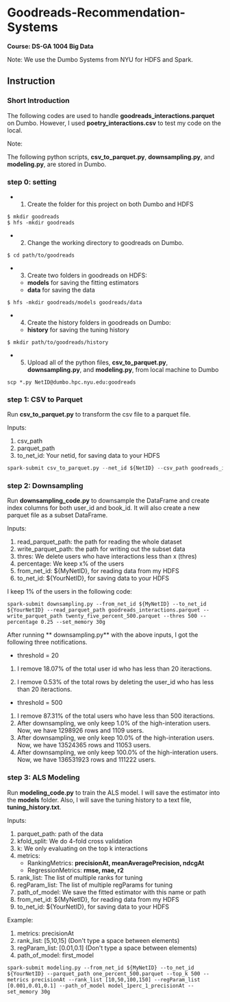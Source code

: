 # Goodreads-Recommendation-Systems

**Course: DS-GA 1004 Big Data**

Note: We use the Dumbo Systems from NYU for HDFS and Spark. 

## Instruction

### Short Introduction

The following codes are used to handle **goodreads\_interactions.parquet** on Dumbo. However, I used **poetry\_interactions.csv** to test my code on the local.

Note:

The following python scripts, **csv\_to\_parquet.py**, **downsampling.py**, and **modeling.py**, are stored in Dumbo.

### step 0: setting

- 1. Create the folder for this project on both Dumbo and HDFS

```
$ mkdir goodreads
$ hfs -mkdir goodreads
```

- 2. Change the working directory to goodreads on Dumbo.

```
$ cd path/to/goodreads
```

- 3. Create two folders in goodreads on HDFS:
 
	- **models** for saving the fitting estimators
	- **data** for saving the data

```
$ hfs -mkdir goodreads/models goodreads/data
```

- 4. Create the history folders in goodreads on Dumbo:

	- **history** for saving the tuning history

```
$ mkdir path/to/goodreads/history
```

- 5. Upload all of the python files, **csv\_to\_parquet.py**, **downsampling.py**, and **modeling.py**, from local machine to Dumbo

```
scp *.py NetID@dumbo.hpc.nyu.edu:goodreads
```

### step 1: CSV to Parquet

Run **csv\_to\_parquet.py** to transform the csv file to a parquet file.

Inputs:

1. csv\_path
2. parquet\_path
3. to\_net\_id: Your netid, for saving data to your HDFS

```python
spark-submit csv_to_parquet.py --net_id ${NetID} --csv_path goodreads_interactions.csv --parquet_path goodreads_interactions.parquet --set_memory 10g
```

### step 2: Downsampling

Run **downsampling\_code.py** to downsample the DataFrame and create index columns for both user\_id and book\_id. It will also create a new parquet file as a subset DataFrame.

Inputs:

1. read\_parquet\_path: the path for reading the whole dataset
2. write\_parquet\_path: the path for writing out the subset data
3. thres: We delete users who have interactions less than x (thres)
4. percentage: We keep x% of the users
5. from\_net\_id: ${MyNetID}, for reading data from my HDFS
6. to\_net\_id: ${YourNetID}, for saving data to your HDFS

I keep 1% of the users in the following code:

``` 
spark-submit downsampling.py --from_net_id ${MyNetID} --to_net_id ${YourNetID} --read_parquet_path goodreads_interactions.parquet --write_parquet_path twenty_five_percent_500.parquet --thres 500 --percentage 0.25 --set_memory 30g
```

After running ** downsampling.py** with the above inputs, I got the following three notifications.

- threshold = 20

1. I remove 18.07% of the total user id who has less than 20 iteractions.

2. I remove 0.53% of the total rows by deleting the user_id who has less than 20 iteractions.

- threshold = 500
 
1. I remove 87.31% of the total users who have less than 500 iteractions.
2. After downsampling, we only keep 1.0% of the high-interation users. Now, we have 1298926 rows and 1109 users.
3. After downsampling, we only keep 10.0% of the high-interation users. Now, we have 13524365 rows and 11053 users.
4. After downsampling, we only keep 100.0% of the high-interation users. Now, we have 136531923 rows and 111222 users.




### step 3: ALS Modeling

Run **modeling_code.py** to train the ALS model. I will save the estimator into the **models** folder. Also, I will save the tuning history to a text file, **tuning_history.txt**.

Inputs:

1. parquet_path: path of the data
2. kfold_split: We do 4-fold cross validation 
2. k: We only evaluating on the top k interactions
3. metrics: 
	- RankingMetrics: **precisionAt, meanAveragePrecision, ndcgAt**
	- RegressionMetrics: **rmse, mae, r2**
4. rank_list: The list of multiple ranks for tuning
5. regParam\_list: The list of multiple regParams for tuning
6. path\_of\_model: We save the fitted estimator with this name or path
7. from\_net\_id: ${MyNetID}, for reading data from my HDFS
8. to\_net\_id: ${YourNetID}, for saving data to your HDFS

Example:

1. metrics: precisionAt
2. rank_list: [5,10,15] \(Don't type a space between elements\)
3. regParam_list: [0.01,0.1] \(Don't type a space between elements\)
4. path\_of\_model: first_model

```
spark-submit modeling.py --from_net_id ${MyNetID} --to_net_id ${YourNetID} --parquet_path one_percent_500.parquet --top_k 500 --metrics precisionAt --rank_list [10,50,100,150] --regParam_list [0.001,0.01,0.1] --path_of_model model_1perc_1_precisionAt --set_memory 30g
```

